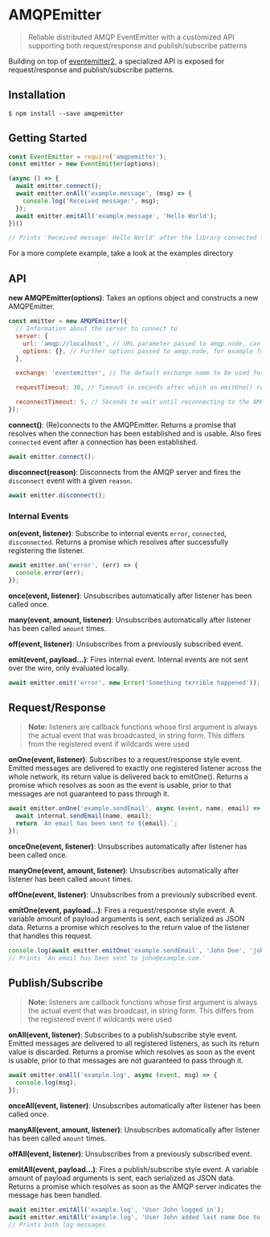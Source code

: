 # AMQPEmitter

> Reliable distributed AMQP EventEmitter with a customized API supporting both request/response and publish/subscribe patterns

Building on top of [eventemitter2](https://www.npmjs.com/package/eventemitter2), a specialized API is exposed for request/response and publish/subscribe patterns.

## Installation

```
$ npm install --save amqpemitter
```

## Getting Started

```js
const EventEmitter = require('amqpemitter');
const emitter = new EventEmitter(options);

(async () => {
  await emitter.connect();
  await emitter.onAll('example.message', (msg) => {
    console.log('Received message:', msg);
  });
  await emitter.emitAll('example.message', 'Hello World');
})()

// Prints 'Received message: Hello World' after the library connected to the local AMQP server
```

For a more complete example, take a look at the examples directory

## API

**new AMQPEmitter(options)**: Takes an options object and constructs a new AMQPEmitter.
```js
const emitter = new AMQPEmitter({
  // Information about the server to connect to
  server: {
    url: 'amqp://localhost', // URL parameter passed to amqp.node, can also be an object describing the connection
    options: {}, // Further options passed to amqp.node, for example for specifying a CA certificate. For more information, take a look at examples/config.js
  },

  exchange: 'eventemitter', // The default exchange name to be used for passing publish/subscribe messages

  requestTimeout: 30, // Timeout in seconds after which an emitOne() request is discarded

  reconnectTimeout: 5, // Seconds to wait until reconnecting to the AMQP server if a connection is lost
});
```

**connect()**: (Re)connects to the AMQPEmitter. Returns a promise that resolves when the connection has been established and is usable. Also fires `connected` event after a connection has been established.
```js
await emitter.connect();
```

**disconnect(reason)**: Disconnects from the AMQP server and fires the `disconnect` event with a given `reason`.
```js
await emitter.disconnect();
```

### Internal Events

**on(event, listener)**: Subscribe to internal events `error`, `connected`, `disconnected`. Returns a promise which resolves after successfully registering the listener.
```js
await emitter.on('error', (err) => {
  console.error(err);
});
```

**once(event, listener)**: Unsubscribes automatically after listener has been called once.

**many(event, amount, listener)**: Unsubscribes automatically after listener has been called `amount` times.

**off(event, listener)**: Unsubscribes from a previously subscribed event.

**emit(event, payload...)**: Fires internal event. Internal events are not sent over the wire, only evaluated locally.
```js
await emitter.emit('error', new Error('Something terrible happened'));
```

## Request/Response

> **Note:** listeners are callback functions whose first argument is always the actual event that was broadcasted, in string form.
> This differs from the registered event if wildcards were used

**onOne(event, listener)**: Subscribes to a request/response style event. Emitted messages are delivered to exactly one registered listener across the whole network, its return value is delivered back to emitOne(). Returns a promise which resolves as soon as the event is usable, prior to that messages are not guaranteed to pass through it.
```js
await emitter.onOne('example.sendEmail', async (event, name, email) => {
  await internal.sendEmail(name, email);
  return `An email has been sent to ${email}.`;
});
```

**onceOne(event, listener)**: Unsubscribes automatically after listener has been called once.

**manyOne(event, amount, listener)**: Unsubscribes automatically after listener has been called `amount` times.

**offOne(event, listener)**: Unsubscribes from a previously subscribed event.

**emitOne(event, payload...)**: Fires a request/response style event. A variable amount of payload arguments is sent, each serialized as JSON data. Returns a promise which resolves to the return value of the listener that handles this request.
```js
console.log(await emitter.emitOne('example.sendEmail', 'John Doe', 'john@example.com'));
// Prints 'An email has been sent to john@example.com.'
```

## Publish/Subscribe

> **Note:** listeners are callback functions whose first argument is always the actual event that was broadcast, in string form.
> This differs from the registered event if wildcards were used

**onAll(event, listener)**: Subscribes to a publish/subscribe style event. Emitted messages are delivered to all registered listeners, as such its return value is discarded. Returns a promise which resolves as soon as the event is usable, prior to that messages are not guaranteed to pass through it.
```js
await emitter.onAll('example.log', async (event, msg) => {
  console.log(msg);
});
```

**onceAll(event, listener)**: Unsubscribes automatically after listener has been called once.

**manyAll(event, amount, listener)**: Unsubscribes automatically after listener has been called `amount` times.

**offAll(event, listener)**: Unsubscribes from a previously subscribed event.

**emitAll(event, payload...)**: Fires a publish/subscribe style event. A variable amount of payload arguments is sent, each serialized as JSON data. Returns a promise which resolves as soon as the AMQP server indicates the message has been handled.
```js
await emitter.emitAll('example.log', 'User John logged in');
await emitter.emitAll('example.log', 'User John added last name Doe to his profile');
// Prints both log messages
```
